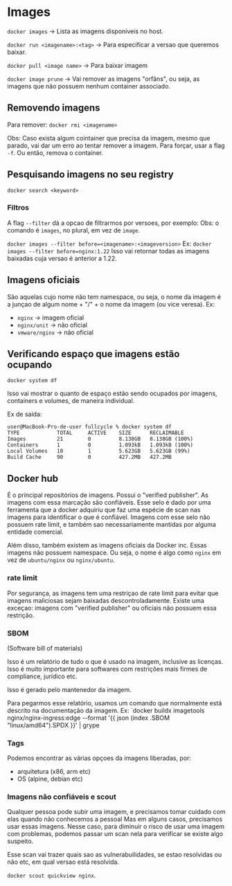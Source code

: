 # Images

`docker images` -> Lista as imagens disponíveis no host.

`docker run <imagename>:<tag>` -> Para especificar a versao que queremos baixar.

`docker pull <image name>` -> Para baixar imagem

`docker image prune` -> Vai remover as imagens "orfãns", ou seja, as imagens que não possuem nenhum container associado. 

## Removendo imagens
Para remover: `docker rmi <imagename>`

Obs: Caso exista algum cointainer que precisa da imagem, mesmo que parado, vai dar um erro ao tentar remover a imagem. Para forçar, usar a flag `-f`. Ou então, remova o container.

## Pesquisando imagens no seu registry
`docker search <keyword>`

### Filtros
A flag `--filter` dá a opcao de filtrarmos por versoes, por exemplo:
Obs: o comando é `images`, no plural, em vez de `image`.

`docker images --filter before=<imagename>:<imageversion>`
Ex:
`docker images --filter before=nginx:1.22`
Isso vai retornar todas as imagens baixadas cuja versao é anterior a 1.22.


## Imagens oficiais
São aquelas cujo nome não tem namespace, ou seja, o nome da imagem é a junçao de algum nome + "/" + o nome da imagem (ou vice veresa).
Ex:
 - `nginx` -> imagem oficial
 - `nginx/unit` -> não oficial
 - `vmware/nginx` -> não oficial

## Verificando espaço que imagens estão ocupando
`docker system df`

Isso vai mostrar o quanto de espaço estão sendo ocupados por imagens, containers e volumes, de maneira individual.

Ex de saída:
```
user@MacBook-Pro-de-user fullcycle % docker system df
TYPE            TOTAL     ACTIVE    SIZE      RECLAIMABLE
Images          21        0         8.138GB   8.138GB (100%)
Containers      1         0         1.093kB   1.093kB (100%)
Local Volumes   10        1         5.623GB   5.623GB (99%)
Build Cache     90        0         427.2MB   427.2MB
```

## Docker hub
É o principal repositórios de imagens.
Possui o "verified publisher". As imagens com essa marcação são confiáveis. Esse selo é dado por uma ferramenta que a docker adquiriu que faz uma espécie de scan nas imagens para identificar o que é confiável. Imagens com esse selo não possuem rate limit, e também sao necessariamente mantidas por alguma entidade comercial.

Além disso, também existem as imagens oficiais da Docker inc. Essas imagens não possuem namespace. Ou seja, o nome é algo como `nginx` em vez de `ubuntu/nginx` ou `nginx/ubuntu`.

### rate limit
Por segurança, as imagens tem uma restriçao de rate limit para evitar que imagens maliciosas sejam baixadas descontroladamente. Existe uma exceçao: imagens com "verified publisher" ou oficiais não possuem essa restrição.

### SBOM
(Software bill of materials)

Isso é um relatório de tudo o que é usado na imagem, inclusive as licenças. Isso é muito importante para softwares com restrições mais firmes de compliance, jurídico etc.

Isso é gerado pelo mantenedor da imagem.

Para pegarmos esse relatório, usamos um comando que normalmente está descrito na documentação da imagem. 
Ex: `docker buildx imagetools nginx/nginx-ingress:edge --format '{{ json (index .SBOM "linux/amd64").SPDX }}' | grype

### Tags
Podemos encontrar as várias opçoes da imagens liberadas, por:
 - arquitetura (x86, arm etc)
 - OS (alpine, debian etc)

### Imagens não confiáveis e scout
Qualquer pessoa pode subir uma imagem, e precisamos tomar cuidado com elas quando não conhecemos a pessoal
Mas em alguns casos, precisamos usar essas imagens. Nesse caso, para diminuir o risco de usar uma imagem com problemas, podemos passar um scan nela para verificar se existe algo suspeito. 

Esse scan vai trazer quais sao as vulnerabuilidades, se estao resolvidas ou não etc, em qual versao está resolvida.

`docker scout quickview nginx`.